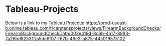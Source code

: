 # Tableau-Projects
Below is a link to my Tableau Projects:
https://prod-useast-b.online.tableau.com/t/carstensprojects/views/FirearmBackgroundChecks/FirearmBackgroundCheckData/003e419d-8c6b-4a17-8983-7a26bd82531f/a5dc6f07-f67b-46e3-a875-44c019575102
